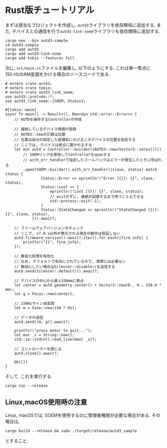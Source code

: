 # Rust版チュートリアル

まずは適当なプロジェクトを作成し, `autd3`ライブラリを依存関係に追加する.
また, デバイスとの通信を行う`autd3-link-soem`ライブラリも依存関係に追加する.

```shell
cargo new --bin autd3-sample
cd autd3-sample
cargo add autd3
cargo add autd3-link-soem
cargo add tokio --features full
```

次に, `src/main.rs`ファイルを編集し, 以下のようにする.
これは単一焦点に$\SI{150}{Hz}$のAM変調をかける場合のソースコードである.

```rust,should_panic,filename=main.rs,edition2021
# extern crate autd3;
# extern crate tokio;
# extern crate autd3_link_soem;
use autd3::prelude::*;
use autd3_link_soem::{SOEM, Status};

#[tokio::main]
async fn main() -> Result<(), Box<dyn std::error::Error>> {
    // AUTDを操作するControllerの作成

    // 接続しているデバイス情報の登録
    // AUTD3::newの引数は位置
    // 位置は自分の設定した座標系におけるこのデバイスの位置を指定する
    // ここでは, デバイスは原点に置かれるする
    let mut autd = Controller::builder([AUTD3::new(Vector3::zeros())])
        // SOEMリンクを使用してControllerをopenする
        // with_err_handlerで指定したコールバックはエラーが発生したときに呼ばれる 
        .open(SOEM::builder().with_err_handler(|slave, status| match status {
                Status::Error => eprintln!("Error [{}]: {}", slave, status),
                Status::Lost => {
                    eprintln!("Lost [{}]: {}", slave, status);
                    // exitせずに, 接続が回復するまで待つこともできる
                    std::process::exit(-1);
                }
                Status::StateChanged => eprintln!("StateChanged [{}]: {}", slave, status),
            })).await?;

    // ファームウェアバージョンのチェック
    // ここで, v7.0.x以外が表示される場合の動作は保証しない
    autd.firmware_version().await?.iter().for_each(|firm_info| {
        println!("{}", firm_info);
    });

    // 静音化処理を有効化
    // なお, デフォルトで有効にされているので, 実際には必要ない
    // 無効にしたい場合はSilencer::disable()を送信する
    autd.send(Silencer::default()).await?;

    // デバイスの中心から直上150mmに焦点
    let center = autd.geometry.center() + Vector3::new(0., 0., 150.0 * mm);
    let g = Focus::new(center);

    // 150Hzサイン波変調
    let m = Sine::new(150 * Hz);

    // データの送信
    autd.send((m, g)).await?;

    println!("press enter to quit...");
    let mut _s = String::new();
    std::io::stdin().read_line(&mut _s)?;

    // コントローラーを閉じる
    autd.close().await?;

    Ok(())
}
```

そして, これを実行する.

```shell
cargo run --release
```

## Linux,macOS使用時の注意

Linux, macOSでは, SOEMを使用するのに管理者権限が必要な場合がある.
その場合は, 
```shell
cargo build --release && sudo ./target/release/autd3_sample
```
とすること.
